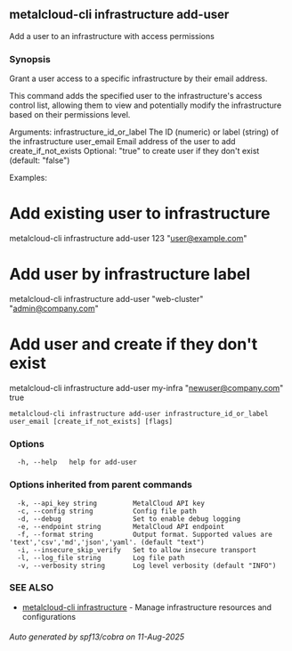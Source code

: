 ## metalcloud-cli infrastructure add-user

Add a user to an infrastructure with access permissions

### Synopsis

Grant a user access to a specific infrastructure by their email address.

This command adds the specified user to the infrastructure's access control list,
allowing them to view and potentially modify the infrastructure based on their
permissions level.

Arguments:
  infrastructure_id_or_label  The ID (numeric) or label (string) of the infrastructure
  user_email                  Email address of the user to add
  create_if_not_exists       Optional: "true" to create user if they don't exist (default: "false")

Examples:
  # Add existing user to infrastructure
  metalcloud-cli infrastructure add-user 123 "user@example.com"

  # Add user by infrastructure label
  metalcloud-cli infrastructure add-user "web-cluster" "admin@company.com"

  # Add user and create if they don't exist
  metalcloud-cli infrastructure add-user my-infra "newuser@company.com" true

```
metalcloud-cli infrastructure add-user infrastructure_id_or_label user_email [create_if_not_exists] [flags]
```

### Options

```
  -h, --help   help for add-user
```

### Options inherited from parent commands

```
  -k, --api_key string         MetalCloud API key
  -c, --config string          Config file path
  -d, --debug                  Set to enable debug logging
  -e, --endpoint string        MetalCloud API endpoint
  -f, --format string          Output format. Supported values are 'text','csv','md','json','yaml'. (default "text")
  -i, --insecure_skip_verify   Set to allow insecure transport
  -l, --log_file string        Log file path
  -v, --verbosity string       Log level verbosity (default "INFO")
```

### SEE ALSO

* [metalcloud-cli infrastructure](metalcloud-cli_infrastructure.md)	 - Manage infrastructure resources and configurations

###### Auto generated by spf13/cobra on 11-Aug-2025
